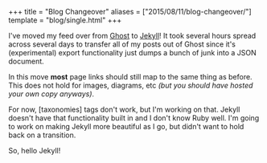 +++
title = "Blog Changeover"
aliases = ["2015/08/11/blog-changeover/"]
template = "blog/single.html"
+++

I've moved my feed over from [Ghost](https://ghost.org/) to [Jekyll](http://jekyllrb.com/)! It took several hours spread across several days to transfer all of my posts out of Ghost since it's (experimental) export functionality just dumps a bunch of junk into a JSON document.

In this move **most** page links should still map to the same thing as before. This does not hold for images, diagrams, etc *(but you should have hosted your own copy anyways)*.

<!-- more -->

For now, [taxonomies]
tags don't work, but I'm working on that. Jekyll doesn't have that functionality built in and I don't know Ruby well. I'm going to work on making Jekyll more beautiful as I go, but didn't want to hold back on a transition.

So, hello Jekyll!
